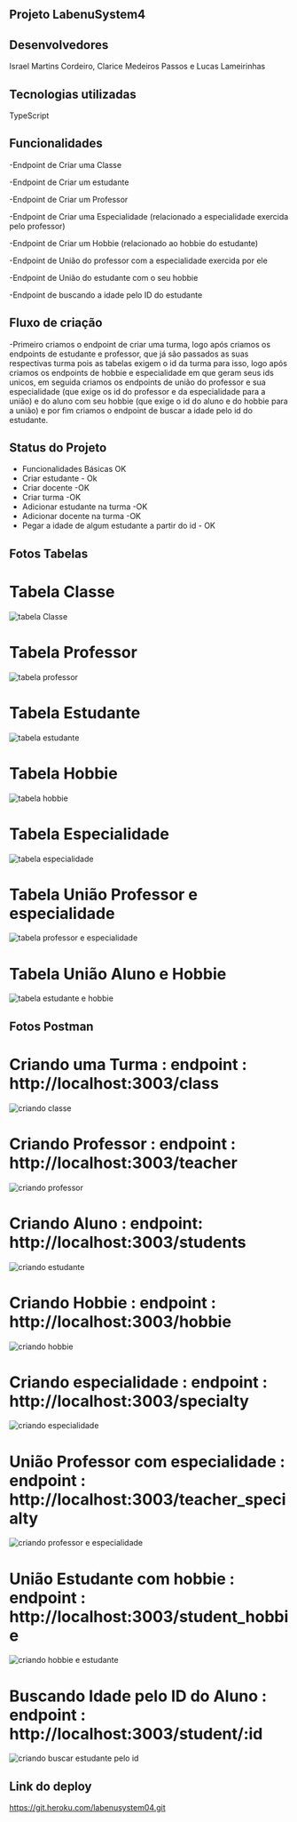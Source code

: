 

## Projeto LabenuSystem4

## Desenvolvedores

Israel Martins Cordeiro, Clarice Medeiros Passos e Lucas Lameirinhas

## Tecnologias utilizadas

TypeScript 

## Funcionalidades

-Endpoint de Criar uma Classe

-Endpoint de Criar um estudante 

-Endpoint de Criar um Professor 

-Endpoint de Criar uma Especialidade (relacionado a especialidade exercida pelo professor)

-Endpoint de Criar um Hobbie (relacionado ao hobbie do estudante)

-Endpoint de União do professor com a especialidade exercida por ele 

-Endpoint de União do estudante com o seu hobbie

-Endpoint de buscando a idade pelo ID do estudante

## Fluxo de criação

-Primeiro criamos o endpoint de criar uma turma, logo após criamos os endpoints de estudante e professor, que já são passados as suas respectivas turma pois as tabelas exigem o id da turma para isso, logo após criamos os endpoints de hobbie e especialidade em que geram seus ids unicos, em seguida criamos os endpoints de união do professor e sua especialidade (que exige os id do professor e da especialidade para a união) e do aluno com seu hobbie (que exige o id do aluno e do hobbie para a união) e por fim criamos o endpoint de buscar a idade pelo id do estudante.


## Status do Projeto 
- Funcionalidades Básicas OK
- Criar estudante - Ok
- Criar docente -OK
- Criar turma -OK
- Adicionar estudante na turma -OK
- Adicionar docente na turma -OK
- Pegar a idade de algum estudante a partir do id - OK

## Fotos Tabelas

# Tabela Classe 
![tabela Classe](https://user-images.githubusercontent.com/85313042/136660818-4b0ea293-1f88-4511-b1f8-775ba20bd641.png)


# Tabela Professor 
![tabela professor](https://user-images.githubusercontent.com/85313042/136660837-fd193b44-5f99-4c72-90fe-b596b7852762.png)


# Tabela Estudante 
![tabela estudante](https://user-images.githubusercontent.com/85313042/136660862-9e6d257e-4f19-4f8c-8de0-258c71ba76d9.png)


# Tabela Hobbie 
![tabela hobbie](https://user-images.githubusercontent.com/85313042/136660890-bc8de22c-b64c-4a41-83eb-c1164d124141.png)


# Tabela Especialidade 
![tabela especialidade](https://user-images.githubusercontent.com/85313042/136660906-2e479978-5a21-4bdc-96c4-9eb0ea3ae1ff.png)


# Tabela União Professor e especialidade 
![tabela professor e especialidade](https://user-images.githubusercontent.com/85313042/136660933-5151555b-eca2-4836-a378-6d46d52cb251.png)


# Tabela União Aluno e Hobbie 
![tabela estudante e hobbie](https://user-images.githubusercontent.com/85313042/136660955-b6a5bf48-f470-498f-94a1-7251b509e654.png)




## Fotos Postman 


# Criando uma Turma : endpoint : http://localhost:3003/class
![criando classe](https://user-images.githubusercontent.com/85313042/136660171-b8d23e45-8743-4af6-bda3-e5d427ce4b3c.png)



# Criando Professor : endpoint : http://localhost:3003/teacher
![criando professor](https://user-images.githubusercontent.com/85313042/136660280-a2d87dea-7cc3-4f96-8cea-65f6848cf952.png)


# Criando Aluno : endpoint: http://localhost:3003/students
![criando estudante](https://user-images.githubusercontent.com/85313042/136660325-f47f6b8b-e296-42f1-afc6-3d7d6a32a209.png)


# Criando Hobbie : endpoint : http://localhost:3003/hobbie
![criando hobbie](https://user-images.githubusercontent.com/85313042/136660361-d18c3fdb-fc37-41f7-a782-3dab91b437a7.png)


# Criando especialidade : endpoint : http://localhost:3003/specialty
![criando especialidade](https://user-images.githubusercontent.com/85313042/136660384-a048b2fd-1f2a-445b-8788-ad8eb1d835d4.png)


# União Professor com especialidade : endpoint : http://localhost:3003/teacher_specialty
![criando professor e especialidade](https://user-images.githubusercontent.com/85313042/136660437-f616d58d-8865-4a12-9979-311b41800d09.png)


# União Estudante com hobbie : endpoint : http://localhost:3003/student_hobbie
![criando hobbie e estudante](https://user-images.githubusercontent.com/85313042/136660481-2d427d50-690d-4fd4-8965-646b827c75c3.png)


# Buscando Idade pelo ID do Aluno : endpoint : http://localhost:3003/student/:id
![criando buscar estudante pelo id](https://user-images.githubusercontent.com/85313042/136660505-c596837e-3931-4af3-a284-e40d4283a86d.png)




## Link do deploy
https://git.heroku.com/labenusystem04.git

